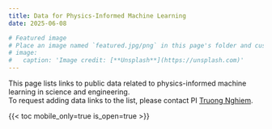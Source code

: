 ```yaml
---
title: Data for Physics-Informed Machine Learning
date: 2025-06-08

# Featured image
# Place an image named `featured.jpg/png` in this page's folder and customize its options here.
# image:
#   caption: 'Image credit: [**Unsplash**](https://unsplash.com)'
---
```


This page lists links to public data related to physics-informed machine learning in science and engineering.\
To request adding data links to the list, please contact PI [Truong Nghiem](https://truong.nxtlab.org/).

{{< toc mobile_only=true is_open=true >}}
